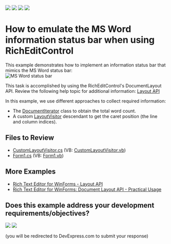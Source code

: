 <!-- default badges list -->
![](https://img.shields.io/endpoint?url=https://codecentral.devexpress.com/api/v1/VersionRange/128610204/23.2.3%2B)
[![](https://img.shields.io/badge/Open_in_DevExpress_Support_Center-FF7200?style=flat-square&logo=DevExpress&logoColor=white)](https://supportcenter.devexpress.com/ticket/details/T467150)
[![](https://img.shields.io/badge/📖_How_to_use_DevExpress_Examples-e9f6fc?style=flat-square)](https://docs.devexpress.com/GeneralInformation/403183)
[![](https://img.shields.io/badge/💬_Leave_Feedback-feecdd?style=flat-square)](#does-this-example-address-your-development-requirementsobjectives)
<!-- default badges end -->
# How to emulate the MS Word information status bar when using RichEditControl

This example demonstrates how to implement an information status bar that mimics the MS Word status bar:  
![MS Word status bar](media/150534eb-cd19-11e6-80bf-00155d62480c.png)

This task is accomplished by using the RichEditControl's DocumentLayout API. Review the following help topic for additional information: [Layout API](https://docs.devexpress.com/WindowsForms/114069/controls-and-libraries/rich-text-editor/page-layout/layout-api)

In this example, we use different approaches to collect required information:

* The [DocumentIterator](https://docs.devexpress.com/OfficeFileAPI/DevExpress.XtraRichEdit.API.Native.DocumentIterator) class to obtain the total word count.
* A custom [LayoutVisitor](https://docs.devexpress.com/OfficeFileAPI/DevExpress.XtraRichEdit.API.Layout.LayoutVisitor) descendant to get the caret position (the line and column indices).

## Files to Review

* [CustomLayoutVisitor.cs](./CS/WindowsFormsApplication1/CustomLayoutVisitor.cs) (VB: [CustomLayoutVisitor.vb](./VB/WindowsFormsApplication1/CustomLayoutVisitor.vb))
* [Form1.cs](./CS/WindowsFormsApplication1/Form1.cs) (VB: [Form1.vb](./VB/WindowsFormsApplication1/Form1.vb))

## More Examples
 
- [Rich Text Editor for WinForms - Layout API]([https://www.devexpress.com/Support/Center/p/T245818](https://github.com/DevExpress-Examples/winforms-richedit-layout-api))  
- [Rich Text Editor for WinForms: Document Layout API - Practical Usage](https://github.com/DevExpress-Examples/winforms-richedit-layout-api-practical-usage)

<!-- feedback -->
## Does this example address your development requirements/objectives?

[<img src="https://www.devexpress.com/support/examples/i/yes-button.svg"/>](https://www.devexpress.com/support/examples/survey.xml?utm_source=github&utm_campaign=winforms-richedit-emulate-the-ms-word-status-bar&~~~was_helpful=yes) [<img src="https://www.devexpress.com/support/examples/i/no-button.svg"/>](https://www.devexpress.com/support/examples/survey.xml?utm_source=github&utm_campaign=winforms-richedit-emulate-the-ms-word-status-bar&~~~was_helpful=no)

(you will be redirected to DevExpress.com to submit your response)
<!-- feedback end -->
